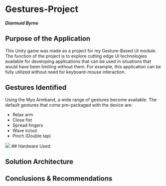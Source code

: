 # Gestures-Project
***Diarmuid Byrne***

## Purpose of the Application
This Unity game was made as a project for my Gesture-Based UI module. 
The function of the project is to explore cutting edge UI technologies available for 
developing applications that can be used in situations that would have been limiting without them.
For example, this application can be fully utilized without need for keyboard-mouse interaction.  

## Gestures Identified
Using the Myo Armband, a wide range of gestures become available. 
The default gestures that come pre-packaged with the device are:
- Relax arm
- Close fist
- Spread fingers
- Wave in/out
- Pinch (Double tap)

<img src="https://media.licdn.com/mpr/mpr/shrinknp_800_800/AAEAAQAAAAAAAAC7AAAAJDgxMzg0YzZjLTY3MjQtNGFiNy04ZTNmLWRlNGY2ZjQwYjAwYQ.jpg">
## Hardware Used

## Solution Architecture

## Conclusions & Recommendations
